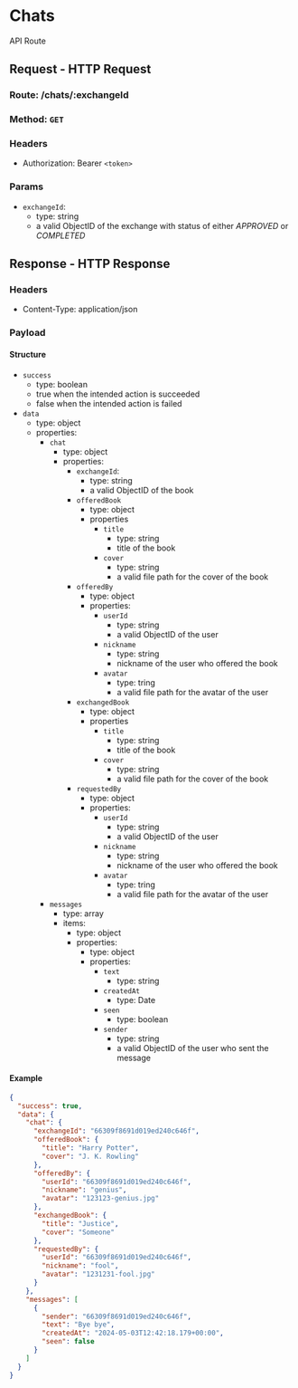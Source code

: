 # Chats

API Route

## Request - HTTP Request

### Route: /chats/:exchangeId

### Method: `GET`

### Headers

- Authorization: Bearer `<token>`

### Params

- `exchangeId`:
  - type: string
  - a valid ObjectID of the exchange with status of either _APPROVED_ or _COMPLETED_

## Response - HTTP Response

### Headers

- Content-Type: application/json

### Payload

#### Structure

- `success`
  - type: boolean
  - true when the intended action is succeeded
  - false when the intended action is failed
- `data`
  - type: object
  - properties:
    - `chat`
      - type: object
      - properties:
        - `exchangeId`:
          - type: string
          - a valid ObjectID of the book
        - `offeredBook`
          - type: object
          - properties
            - `title`
              - type: string
              - title of the book
            - `cover`
              - type: string
              - a valid file path for the cover of the book
        - `offeredBy`
          - type: object
          - properties:
            - `userId`
              - type: string
              - a valid ObjectID of the user
            - `nickname`
              - type: string
              - nickname of the user who offered the book
            - `avatar`
              - type: tring
              - a valid file path for the avatar of the user
        - `exchangedBook`
          - type: object
          - properties
            - `title`
              - type: string
              - title of the book
            - `cover`
              - type: string
              - a valid file path for the cover of the book
        - `requestedBy`
          - type: object
          - properties:
            - `userId`
              - type: string
              - a valid ObjectID of the user
            - `nickname`
              - type: string
              - nickname of the user who offered the book
            - `avatar`
              - type: tring
              - a valid file path for the avatar of the user
    - `messages`
      - type: array
      - items:
        - type: object
        - properties:
          - type: object
          - properties:
            - `text`
              - type: string
            - `createdAt`
              - type: Date
            - `seen`
              - type: boolean
            - `sender`
              - type: string
              - a valid ObjectID of the user who sent the message

#### Example

```json
{
  "success": true,
  "data": {
    "chat": {
      "exchangeId": "66309f8691d019ed240c646f",
      "offeredBook": {
        "title": "Harry Potter",
        "cover": "J. K. Rowling"
      },
      "offeredBy": {
        "userId": "66309f8691d019ed240c646f",
        "nickname": "genius",
        "avatar": "123123-genius.jpg"
      },
      "exchangedBook": {
        "title": "Justice",
        "cover": "Someone"
      },
      "requestedBy": {
        "userId": "66309f8691d019ed240c646f",
        "nickname": "fool",
        "avatar": "1231231-fool.jpg"
      }
    },
    "messages": [
      {
        "sender": "66309f8691d019ed240c646f",
        "text": "Bye bye",
        "createdAt": "2024-05-03T12:42:18.179+00:00",
        "seen": false
      }
    ]
  }
}
```
